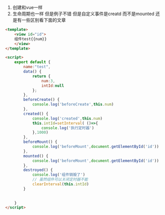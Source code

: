 1. 创建和vue一样
2. 生命周期也一样 但是例子不错 但是自定义事件是creatd 而不是mounted 还是有一些区别看下面的文章
[](https://www.cnblogs.com/huihuihero/p/12665304.html)
```html
<template>
	<view id="id">
	组件test{{num}}
	</view>
</template>

<script>
	export default {
		name:"test",
		data() {
			return {
				num:3,
				intId:null
			};
		},
		beforeCreate() {
			console.log('beforeCreate',this.num)
		},
		created() {
			console.log('created',this.num)
			this.intId=setInterval( ()=>{
				console.log('执行定时器')
			},1000)
		},
		beforeMount() {
			console.log('beforeMount',document.getElementById('id'))
		},
		mounted() {
			console.log('beforeMount',document.getElementById('id'))
		},
		destroyed() {
			console.log('组件销毁了')
			// 虽然组件可以关闭定时器不能
			clearInterval(this.intId)
		}
		
		
	}
</script>
```